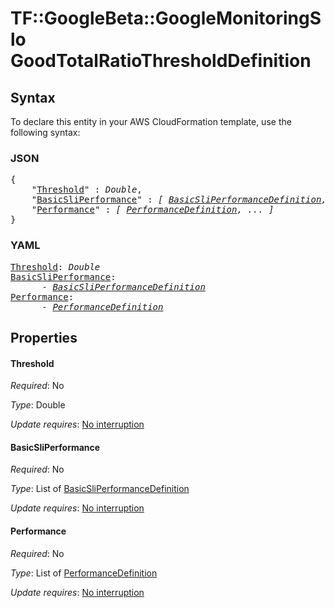 # TF::GoogleBeta::GoogleMonitoringSlo GoodTotalRatioThresholdDefinition

## Syntax

To declare this entity in your AWS CloudFormation template, use the following syntax:

### JSON

<pre>
{
    "<a href="#threshold" title="Threshold">Threshold</a>" : <i>Double</i>,
    "<a href="#basicsliperformance" title="BasicSliPerformance">BasicSliPerformance</a>" : <i>[ <a href="basicsliperformancedefinition.md">BasicSliPerformanceDefinition</a>, ... ]</i>,
    "<a href="#performance" title="Performance">Performance</a>" : <i>[ <a href="performancedefinition.md">PerformanceDefinition</a>, ... ]</i>
}
</pre>

### YAML

<pre>
<a href="#threshold" title="Threshold">Threshold</a>: <i>Double</i>
<a href="#basicsliperformance" title="BasicSliPerformance">BasicSliPerformance</a>: <i>
      - <a href="basicsliperformancedefinition.md">BasicSliPerformanceDefinition</a></i>
<a href="#performance" title="Performance">Performance</a>: <i>
      - <a href="performancedefinition.md">PerformanceDefinition</a></i>
</pre>

## Properties

#### Threshold

_Required_: No

_Type_: Double

_Update requires_: [No interruption](https://docs.aws.amazon.com/AWSCloudFormation/latest/UserGuide/using-cfn-updating-stacks-update-behaviors.html#update-no-interrupt)

#### BasicSliPerformance

_Required_: No

_Type_: List of <a href="basicsliperformancedefinition.md">BasicSliPerformanceDefinition</a>

_Update requires_: [No interruption](https://docs.aws.amazon.com/AWSCloudFormation/latest/UserGuide/using-cfn-updating-stacks-update-behaviors.html#update-no-interrupt)

#### Performance

_Required_: No

_Type_: List of <a href="performancedefinition.md">PerformanceDefinition</a>

_Update requires_: [No interruption](https://docs.aws.amazon.com/AWSCloudFormation/latest/UserGuide/using-cfn-updating-stacks-update-behaviors.html#update-no-interrupt)

